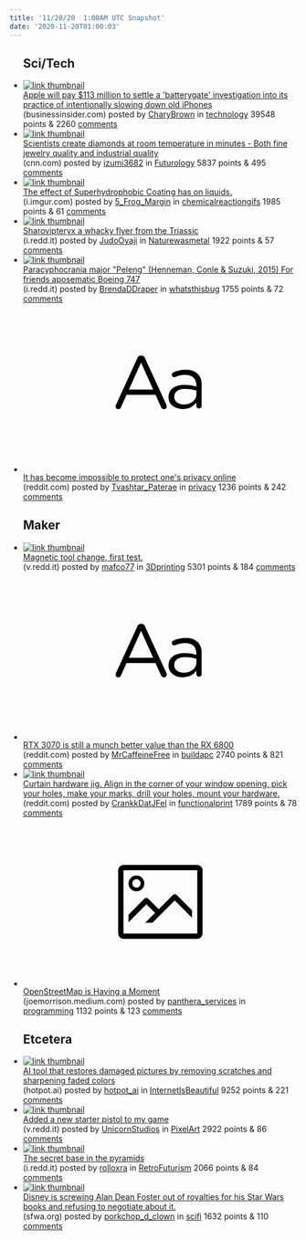 ```yaml
---
title: '11/20/20  1:00AM UTC Snapshot'
date: '2020-11-20T01:00:03'
---
```

<ul>
<h2>Sci/Tech</h2>

<li><a href='https://www.businessinsider.com/apple-paying-113-million-lawsuit-slowing-down-iphones-2020-11'><img src='https://b.thumbs.redditmedia.com/KgzWpbcFIrsJunCUBidhkvV-dLwZfQyza1yo5-TPY2c.jpg' alt='link thumbnail'></a><div><div class='linkTitle'><a href='https://www.businessinsider.com/apple-paying-113-million-lawsuit-slowing-down-iphones-2020-11'>Apple will pay $113 million to settle a 'batterygate' investigation into its practice of intentionally slowing down old iPhones</a></div>(businessinsider.com) posted by <a href='https://www.reddit.com/user/CharyBrown'>CharyBrown</a> in <a href='https://www.reddit.com/r/technology'>technology</a> 39548 points & 2260 <a href='https://www.reddit.com/r/technology/comments/jx0jsr/apple_will_pay_113_million_to_settle_a/'>comments</a></div></li>

<li><a href='https://www.cnn.com/2020/11/19/world/diamonds-room-temperature-scli-intl-scn/index.html'><img src='https://a.thumbs.redditmedia.com/Cm5Igu0b4x0FsrpwyJ2BKytm_t-9fawg5b4kEFS0sM8.jpg' alt='link thumbnail'></a><div><div class='linkTitle'><a href='https://www.cnn.com/2020/11/19/world/diamonds-room-temperature-scli-intl-scn/index.html'>Scientists create diamonds at room temperature in minutes - Both fine jewelry quality and industrial quality</a></div>(cnn.com) posted by <a href='https://www.reddit.com/user/izumi3682'>izumi3682</a> in <a href='https://www.reddit.com/r/Futurology'>Futurology</a> 5837 points & 495 <a href='https://www.reddit.com/r/Futurology/comments/jx8s8o/scientists_create_diamonds_at_room_temperature_in/'>comments</a></div></li>

<li><a href='https://i.imgur.com/z3BFGpk.gifv'><img src='https://a.thumbs.redditmedia.com/4HA_BLlu2cJwqb_UJ2MgAfZiipIRokrL265ry3ia290.jpg' alt='link thumbnail'></a><div><div class='linkTitle'><a href='https://i.imgur.com/z3BFGpk.gifv'>The effect of Superhydrophobic Coating has on liquids.</a></div>(i.imgur.com) posted by <a href='https://www.reddit.com/user/5_Frog_Margin'>5_Frog_Margin</a> in <a href='https://www.reddit.com/r/chemicalreactiongifs'>chemicalreactiongifs</a> 1985 points & 61 <a href='https://www.reddit.com/r/chemicalreactiongifs/comments/jx6o5s/the_effect_of_superhydrophobic_coating_has_on/'>comments</a></div></li>

<li><a href='https://i.redd.it/vl0o0utz68061.jpg'><img src='https://b.thumbs.redditmedia.com/T8_TWKRAtLOnR7TmoWYRxZ_XEBqX90XSrqGqk-2H15Y.jpg' alt='link thumbnail'></a><div><div class='linkTitle'><a href='https://i.redd.it/vl0o0utz68061.jpg'>Sharovipteryx a whacky flyer from the Triassic</a></div>(i.redd.it) posted by <a href='https://www.reddit.com/user/JudoOyaji'>JudoOyaji</a> in <a href='https://www.reddit.com/r/Naturewasmetal'>Naturewasmetal</a> 1922 points & 57 <a href='https://www.reddit.com/r/Naturewasmetal/comments/jx65wn/sharovipteryx_a_whacky_flyer_from_the_triassic/'>comments</a></div></li>

<li><a href='https://i.redd.it/cj05o079m6061.jpg'><img src='https://b.thumbs.redditmedia.com/7aEh_vPgCHgh5nHR-0bVrjnJ2upw1hE8qBzb8WJSSUo.jpg' alt='link thumbnail'></a><div><div class='linkTitle'><a href='https://i.redd.it/cj05o079m6061.jpg'>Paracyphocrania major "Peleng" (Henneman, Conle &amp; Suzuki, 2015) For friends aposematic Boeing 747</a></div>(i.redd.it) posted by <a href='https://www.reddit.com/user/BrendaDDraper'>BrendaDDraper</a> in <a href='https://www.reddit.com/r/whatsthisbug'>whatsthisbug</a> 1755 points & 72 <a href='https://www.reddit.com/r/whatsthisbug/comments/jx1206/paracyphocrania_major_peleng_henneman_conle/'>comments</a></div></li>

<li><a href='https://www.reddit.com/r/privacy/comments/jx0c41/it_has_become_impossible_to_protect_ones_privacy/'><svg version='1.1' viewBox='-34 -12 104 64' preserveAspectRatio='xMidYMid slice' xmlns='http://www.w3.org/2000/svg' xmlns:xlink='http://www.w3.org/1999/xlink'>
    <title>text link thumbnail</title>
    <path d='M12.19,8.84a1.45,1.45,0,0,0-1.4-1h-.12a1.46,1.46,0,0,0-1.42,1L1.14,26.56a1.29,1.29,0,0,0-.14.59,1,1,0,0,0,1,1,1.12,1.12,0,0,0,1.08-.77l2.08-4.65h11l2.08,4.59a1.24,1.24,0,0,0,1.12.83,1.08,1.08,0,0,0,1.08-1.08,1.64,1.64,0,0,0-.14-.57ZM6.08,20.71l4.59-10.22,4.6,10.22Z'>
    </path>
    <path d='M32.24,14.78A6.35,6.35,0,0,0,27.6,13.2a11.36,11.36,0,0,0-4.7,1,1,1,0,0,0-.58.89,1,1,0,0,0,.94.92,1.23,1.23,0,0,0,.39-.08,8.87,8.87,0,0,1,3.72-.81c2.7,0,4.28,1.33,4.28,3.92v.5a15.29,15.29,0,0,0-4.42-.61c-3.64,0-6.14,1.61-6.14,4.64v.05c0,2.95,2.7,4.48,5.37,4.48a6.29,6.29,0,0,0,5.19-2.48V26.9a1,1,0,0,0,1,1,1,1,0,0,0,1-1.06V19A5.71,5.71,0,0,0,32.24,14.78Zm-.56,7.7c0,2.28-2.17,3.89-4.81,3.89-1.94,0-3.61-1.06-3.61-2.86v-.06c0-1.8,1.5-3,4.2-3a15.2,15.2,0,0,1,4.22.61Z'>
    </path>
    </svg></a><div><div class='linkTitle'><a href='https://www.reddit.com/r/privacy/comments/jx0c41/it_has_become_impossible_to_protect_ones_privacy/'>It has become impossible to protect one's privacy online</a></div>(reddit.com) posted by <a href='https://www.reddit.com/user/Tvashtar_Paterae'>Tvashtar_Paterae</a> in <a href='https://www.reddit.com/r/privacy'>privacy</a> 1236 points & 242 <a href='https://www.reddit.com/r/privacy/comments/jx0c41/it_has_become_impossible_to_protect_ones_privacy/'>comments</a></div></li>

<h2>Maker</h2>

<li><a href='https://v.redd.it/qagrwfsc86061'><img src='https://b.thumbs.redditmedia.com/ulJetFJFpZrn2HipQXQwY-zQHBi7O2-ubSDO7tihgUE.jpg' alt='link thumbnail'></a><div><div class='linkTitle'><a href='https://v.redd.it/qagrwfsc86061'>Magnetic tool change, first test.</a></div>(v.redd.it) posted by <a href='https://www.reddit.com/user/mafco77'>mafco77</a> in <a href='https://www.reddit.com/r/3Dprinting'>3Dprinting</a> 5301 points & 184 <a href='https://www.reddit.com/r/3Dprinting/comments/jx062b/magnetic_tool_change_first_test/'>comments</a></div></li>

<li><a href='https://www.reddit.com/r/buildapc/comments/jwz06b/rtx_3070_is_still_a_munch_better_value_than_the/'><svg version='1.1' viewBox='-34 -12 104 64' preserveAspectRatio='xMidYMid slice' xmlns='http://www.w3.org/2000/svg' xmlns:xlink='http://www.w3.org/1999/xlink'>
    <title>text link thumbnail</title>
    <path d='M12.19,8.84a1.45,1.45,0,0,0-1.4-1h-.12a1.46,1.46,0,0,0-1.42,1L1.14,26.56a1.29,1.29,0,0,0-.14.59,1,1,0,0,0,1,1,1.12,1.12,0,0,0,1.08-.77l2.08-4.65h11l2.08,4.59a1.24,1.24,0,0,0,1.12.83,1.08,1.08,0,0,0,1.08-1.08,1.64,1.64,0,0,0-.14-.57ZM6.08,20.71l4.59-10.22,4.6,10.22Z'>
    </path>
    <path d='M32.24,14.78A6.35,6.35,0,0,0,27.6,13.2a11.36,11.36,0,0,0-4.7,1,1,1,0,0,0-.58.89,1,1,0,0,0,.94.92,1.23,1.23,0,0,0,.39-.08,8.87,8.87,0,0,1,3.72-.81c2.7,0,4.28,1.33,4.28,3.92v.5a15.29,15.29,0,0,0-4.42-.61c-3.64,0-6.14,1.61-6.14,4.64v.05c0,2.95,2.7,4.48,5.37,4.48a6.29,6.29,0,0,0,5.19-2.48V26.9a1,1,0,0,0,1,1,1,1,0,0,0,1-1.06V19A5.71,5.71,0,0,0,32.24,14.78Zm-.56,7.7c0,2.28-2.17,3.89-4.81,3.89-1.94,0-3.61-1.06-3.61-2.86v-.06c0-1.8,1.5-3,4.2-3a15.2,15.2,0,0,1,4.22.61Z'>
    </path>
    </svg></a><div><div class='linkTitle'><a href='https://www.reddit.com/r/buildapc/comments/jwz06b/rtx_3070_is_still_a_munch_better_value_than_the/'>RTX 3070 is still a munch better value than the RX 6800</a></div>(reddit.com) posted by <a href='https://www.reddit.com/user/MrCaffeineFree'>MrCaffeineFree</a> in <a href='https://www.reddit.com/r/buildapc'>buildapc</a> 2740 points & 821 <a href='https://www.reddit.com/r/buildapc/comments/jwz06b/rtx_3070_is_still_a_munch_better_value_than_the/'>comments</a></div></li>

<li><a href='https://www.reddit.com/gallery/jx4pzg'><img src='https://b.thumbs.redditmedia.com/unGa7F64iJr4HnHltMVN46pHmBwH9sYqvX1AAgUESEs.jpg' alt='link thumbnail'></a><div><div class='linkTitle'><a href='https://www.reddit.com/gallery/jx4pzg'>Curtain hardware jig. Align in the corner of your window opening, pick your holes, make your marks, drill your holes, mount your hardware.</a></div>(reddit.com) posted by <a href='https://www.reddit.com/user/CrankkDatJFel'>CrankkDatJFel</a> in <a href='https://www.reddit.com/r/functionalprint'>functionalprint</a> 1789 points & 78 <a href='https://www.reddit.com/r/functionalprint/comments/jx4pzg/curtain_hardware_jig_align_in_the_corner_of_your/'>comments</a></div></li>

<li><a href='https://joemorrison.medium.com/openstreetmap-is-having-a-moment-dcc7eef1bb01'><svg version='1.1' viewBox='-34 -14 104 64' preserveAspectRatio='xMidYMid meet' xmlns='http://www.w3.org/2000/svg' xmlns:xlink='http://www.w3.org/1999/xlink'>
    <title>link thumbnail</title>
    <path d='M32,4H4A2,2,0,0,0,2,6V30a2,2,0,0,0,2,2H32a2,2,0,0,0,2-2V6A2,2,0,0,0,32,4ZM4,30V6H32V30Z'></path>
    <path d='M8.92,14a3,3,0,1,0-3-3A3,3,0,0,0,8.92,14Zm0-4.6A1.6,1.6,0,1,1,7.33,11,1.6,1.6,0,0,1,8.92,9.41Z'></path>
    <path d='M22.78,15.37l-5.4,5.4-4-4a1,1,0,0,0-1.41,0L5.92,22.9v2.83l6.79-6.79L16,22.18l-3.75,3.75H15l8.45-8.45L30,24V21.18l-5.81-5.81A1,1,0,0,0,22.78,15.37Z'></path>
    </svg></a><div><div class='linkTitle'><a href='https://joemorrison.medium.com/openstreetmap-is-having-a-moment-dcc7eef1bb01'>OpenStreetMap is Having a Moment</a></div>(joemorrison.medium.com) posted by <a href='https://www.reddit.com/user/panthera_services'>panthera_services</a> in <a href='https://www.reddit.com/r/programming'>programming</a> 1132 points & 123 <a href='https://www.reddit.com/r/programming/comments/jx1ecw/openstreetmap_is_having_a_moment/'>comments</a></div></li>

<h2>Etcetera</h2>

<li><a href='https://hotpot.ai/restore-picture'><img src='https://b.thumbs.redditmedia.com/9AOb1xbAjSzOzI3m6wTfJO_Z9aJt5TrjopyZ3eTaL4I.jpg' alt='link thumbnail'></a><div><div class='linkTitle'><a href='https://hotpot.ai/restore-picture'>AI tool that restores damaged pictures by removing scratches and sharpening faded colors</a></div>(hotpot.ai) posted by <a href='https://www.reddit.com/user/hotpot_ai'>hotpot_ai</a> in <a href='https://www.reddit.com/r/InternetIsBeautiful'>InternetIsBeautiful</a> 9252 points & 221 <a href='https://www.reddit.com/r/InternetIsBeautiful/comments/jwzv96/ai_tool_that_restores_damaged_pictures_by/'>comments</a></div></li>

<li><a href='https://v.redd.it/3z5osh1gc6061'><img src='https://b.thumbs.redditmedia.com/fUfK7UzxqEbAKn6DU9uJFSZWXXl7nevX5pNOcgLfEYo.jpg' alt='link thumbnail'></a><div><div class='linkTitle'><a href='https://v.redd.it/3z5osh1gc6061'>Added a new starter pistol to my game</a></div>(v.redd.it) posted by <a href='https://www.reddit.com/user/UnicornStudios'>UnicornStudios</a> in <a href='https://www.reddit.com/r/PixelArt'>PixelArt</a> 2922 points & 86 <a href='https://www.reddit.com/r/PixelArt/comments/jx0f3o/added_a_new_starter_pistol_to_my_game/'>comments</a></div></li>

<li><a href='https://i.redd.it/h1qxvhlzx7061.jpg'><img src='https://a.thumbs.redditmedia.com/TP_EQhKNAQxSAUbSP_6VbsojRvqSD4MyVqCJfS5dfL8.jpg' alt='link thumbnail'></a><div><div class='linkTitle'><a href='https://i.redd.it/h1qxvhlzx7061.jpg'>The secret base in the pyramids</a></div>(i.redd.it) posted by <a href='https://www.reddit.com/user/rolloxra'>rolloxra</a> in <a href='https://www.reddit.com/r/RetroFuturism'>RetroFuturism</a> 2066 points & 84 <a href='https://www.reddit.com/r/RetroFuturism/comments/jx563k/the_secret_base_in_the_pyramids/'>comments</a></div></li>

<li><a href='http://www.sfwa.org/disney-must-pay/?fbclid=IwAR1VMcfUAF4SGyfBIPjArZ-d9ry7pR-vvt4GDKaV4KlIgZLNn70VN7m6QBk'><img src='https://b.thumbs.redditmedia.com/kR52FWuW6H6kySaDwfFa1Zog8jUHDttZoK9XYBZ-UII.jpg' alt='link thumbnail'></a><div><div class='linkTitle'><a href='http://www.sfwa.org/disney-must-pay/?fbclid=IwAR1VMcfUAF4SGyfBIPjArZ-d9ry7pR-vvt4GDKaV4KlIgZLNn70VN7m6QBk'>Disney is screwing Alan Dean Foster out of royalties for his Star Wars books and refusing to negotiate about it.</a></div>(sfwa.org) posted by <a href='https://www.reddit.com/user/porkchop_d_clown'>porkchop_d_clown</a> in <a href='https://www.reddit.com/r/scifi'>scifi</a> 1632 points & 110 <a href='https://www.reddit.com/r/scifi/comments/jx5m1n/disney_is_screwing_alan_dean_foster_out_of/'>comments</a></div></li>

</ul>
